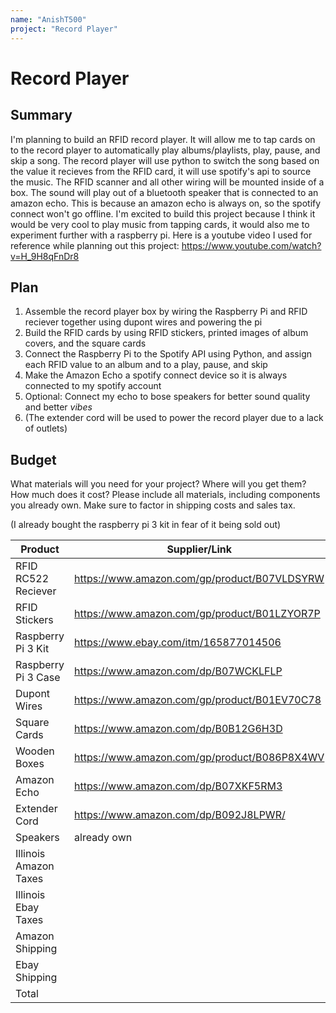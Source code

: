 ```yaml
---
name: "AnishT500"
project: "Record Player"
---
```


# Record Player
## Summary

I'm planning to build an RFID record player. It will allow me to tap cards on to the record player to automatically play albums/playlists, play, pause, and skip a song. The record player will use python to switch the song based on the value it recieves from the RFID card, it will use spotify's api to source the music. The RFID scanner and all other wiring will be mounted inside of a box. The sound will play out of a bluetooth speaker that is connected to an amazon echo. This is because an amazon echo is always on, so the spotify connect won't go offline. I'm excited to build this project because I think it would be very cool to play music from tapping cards, it would also me to experiment further with a raspberry pi. Here is a youtube video I used for reference while planning out this project: https://www.youtube.com/watch?v=H_9H8qFnDr8

## Plan

1. Assemble the record player box by wiring the Raspberry Pi and RFID reciever together using dupont wires and powering the pi
2. Build the RFID cards by using RFID stickers, printed images of album covers, and the square cards
3. Connect the Raspberry Pi to the Spotify API using Python, and assign each RFID value to an album and to a play, pause, and skip
4. Make the Amazon Echo a spotify connect device so it is always connected to my spotify account
5. Optional: Connect my echo to bose speakers for better sound quality and better *vibes*
6. (The extender cord will be used to power the record player due to a lack of outlets)


## Budget

What materials will you need for your project? Where will you get them? How much does it cost? Please include all materials, including components you already own. Make sure to factor in shipping costs and sales tax.

(I already bought the raspberry pi 3 kit in fear of it being sold out) 

| Product         | Supplier/Link                                | Cost   |
| --------------- | ------------------------------------- | ------ |
| RFID RC522 Reciever   | https://www.amazon.com/gp/product/B07VLDSYRW | $9.99  |
| RFID Stickers | https://www.amazon.com/gp/product/B01LZYOR7P  | $14.98 |
| Raspberry Pi 3 Kit| https://www.ebay.com/itm/165877014506  | $60.00 |
| Raspberry Pi 3 Case | https://www.amazon.com/dp/B07WCKLFLP  | $10.13 |
| Dupont Wires | https://www.amazon.com/gp/product/B01EV70C78 | $6.98 |
| Square Cards | https://www.amazon.com/dp/B0B12G6H3D | $9.99 |
| Wooden Boxes | https://www.amazon.com/gp/product/B086P8X4WV | $17.99 |
| Amazon Echo | https://www.amazon.com/dp/B07XKF5RM3 | $74.99 |
| Extender Cord | https://www.amazon.com/dp/B092J8LPWR/ | $19.99 |
| Speakers | already own | $0.00 |
| Illinois Amazon Taxes |  | $11.96 |
| Illinois Ebay Taxes |  | $5.36 |
| Amazon Shipping |  | $0.00 |
| Ebay Shipping |  | $5.00 |
| Total           |      | $247.36 |
